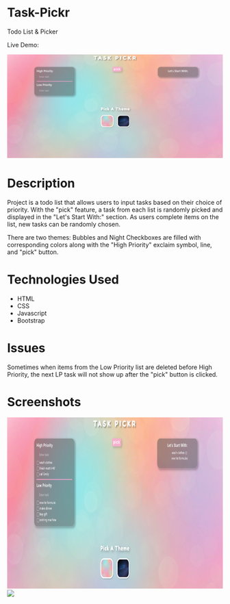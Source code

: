 # Task-Pickr
Todo List & Picker

Live Demo: 

![Alt text](/Images/Bubbles%20Theme.PNG)

# Description
Project is a todo list that allows users to input tasks based on their choice of priority. With the "pick" feature, a task from each list is randomly picked and displayed in the "Let's Start With:" section. As users complete items on the list, new tasks can be randomly chosen.

There are two themes: Bubbles and Night
Checkboxes are filled with corresponding colors along with the "High Priority" exclaim symbol, line, and "pick" button.




# Technologies Used

- HTML
- CSS
- Javascript
- Bootstrap


# Issues
Sometimes when items from the Low Priority list are deleted before High Priority, the next LP task will not show up after the "pick" button is clicked.

# Screenshots


<img src ="/Images/bubbleList.png" height = "400">
<img src ="/Images/nightTheme.PNG" height = "400">

